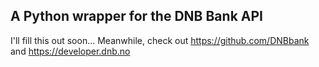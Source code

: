 A Python wrapper for the DNB Bank API
-----
I'll fill this out soon... Meanwhile, check out https://github.com/DNBbank and https://developer.dnb.no